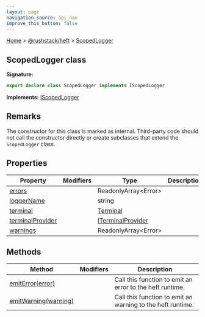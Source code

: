 ```yaml
---
layout: page
navigation_source: api_nav
improve_this_button: false
---
```



[Home](./index.md) &gt; [@rushstack/heft](./heft.md) &gt; [ScopedLogger](./heft.scopedlogger.md)

## ScopedLogger class

<b>Signature:</b>

```typescript
export declare class ScopedLogger implements IScopedLogger
```
<b>Implements:</b> [IScopedLogger](./heft.iscopedlogger.md)

## Remarks

The constructor for this class is marked as internal. Third-party code should not call the constructor directly or create subclasses that extend the `ScopedLogger` class.

## Properties

|  Property | Modifiers | Type | Description |
|  --- | --- | --- | --- |
|  [errors](./heft.scopedlogger.errors.md) |  | ReadonlyArray&lt;Error&gt; |  |
|  [loggerName](./heft.scopedlogger.loggername.md) |  | string |  |
|  [terminal](./heft.scopedlogger.terminal.md) |  | [Terminal](./node-core-library.terminal.md) |  |
|  [terminalProvider](./heft.scopedlogger.terminalprovider.md) |  | [ITerminalProvider](./node-core-library.iterminalprovider.md) |  |
|  [warnings](./heft.scopedlogger.warnings.md) |  | ReadonlyArray&lt;Error&gt; |  |

## Methods

|  Method | Modifiers | Description |
|  --- | --- | --- |
|  [emitError(error)](./heft.scopedlogger.emiterror.md) |  | Call this function to emit an error to the heft runtime. |
|  [emitWarning(warning)](./heft.scopedlogger.emitwarning.md) |  | Call this function to emit an warning to the heft runtime. |
